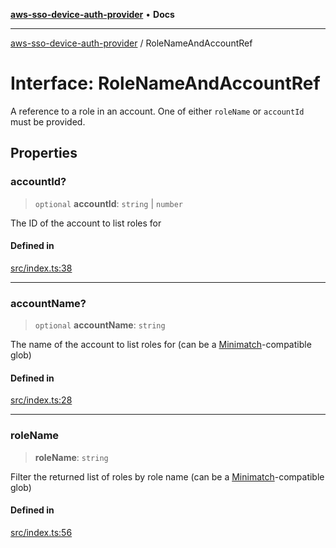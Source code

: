 [**aws-sso-device-auth-provider**](../README.md) • **Docs**

***

[aws-sso-device-auth-provider](../globals.md) / RoleNameAndAccountRef

# Interface: RoleNameAndAccountRef

A reference to a role in an account.
One of either `roleName` or `accountId` must be provided.

## Properties

### accountId?

> `optional` **accountId**: `string` \| `number`

The ID of the account to list roles for

#### Defined in

[src/index.ts:38](https://github.com/Makeshift/aws-sso-device-auth-provider/blob/627ac68abb82828067ed511c54022a5789d01ce6/src/index.ts#L38)

***

### accountName?

> `optional` **accountName**: `string`

The name of the account to list roles for (can be a [Minimatch](https://github.com/isaacs/minimatch)-compatible glob)

#### Defined in

[src/index.ts:28](https://github.com/Makeshift/aws-sso-device-auth-provider/blob/627ac68abb82828067ed511c54022a5789d01ce6/src/index.ts#L28)

***

### roleName

> **roleName**: `string`

Filter the returned list of roles by role name (can be a [Minimatch](https://github.com/isaacs/minimatch)-compatible glob)

#### Defined in

[src/index.ts:56](https://github.com/Makeshift/aws-sso-device-auth-provider/blob/627ac68abb82828067ed511c54022a5789d01ce6/src/index.ts#L56)
